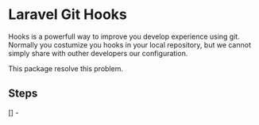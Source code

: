 # Laravel Git Hooks

Hooks is a powerfull way to improve you develop experience using git. Normally you costumize you hooks in your local repository, but we cannot simply share with outher developers our configuration.

This package resolve this problem.

## Steps

[] - 